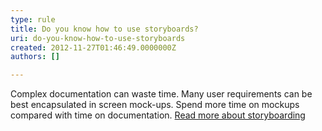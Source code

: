 ```yaml
---
type: rule
title: Do you know how to use storyboards?
uri: do-you-know-how-to-use-storyboards
created: 2012-11-27T01:46:49.0000000Z
authors: []

---
```


 
Complex documentation can waste time. Many user requirements can be best encapsulated in screen mock-ups. Spend more time on mockups compared with time on documentation.
 [Read more about storyboarding](/storyboarding-do-you-conduct-specification-analysis-by-creating-mock-ups)

